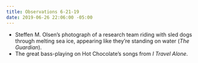 ```yaml
---
title: Observations 6-21-19
date: 2019-06-26 22:06:00 -05:00
---
```


- Steffen M. Olsen’s photograph of a research team riding with sled dogs through melting sea ice, appearing like they’re standing on water (*The Guardian*).
- The great bass-playing on Hot Chocolate’s songs from *I Travel Alone*.